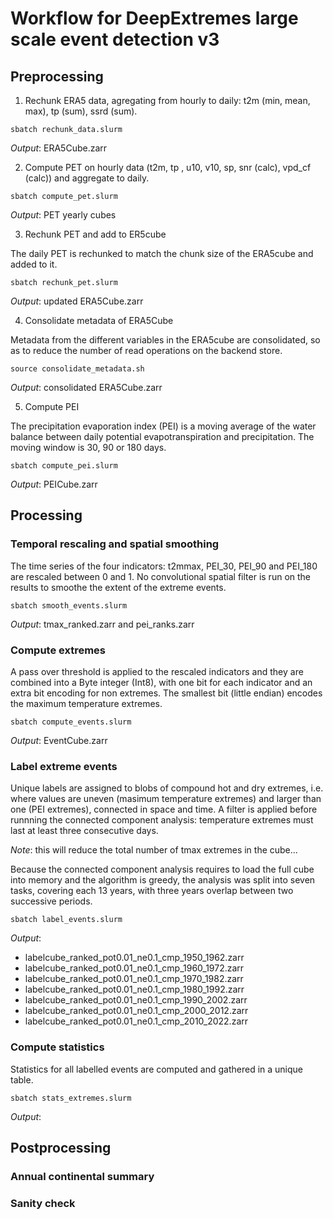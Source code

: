 # Workflow for DeepExtremes large scale event detection v3

## Preprocessing

1. Rechunk ERA5 data, agregating from hourly to daily: t2m (min, mean, max), tp (sum), ssrd (sum).

```
sbatch rechunk_data.slurm
```

*Output*: ERA5Cube.zarr

2. Compute PET on hourly data (t2m, tp , u10, v10, sp, snr (calc), vpd_cf (calc)) and aggregate to daily.

```
sbatch compute_pet.slurm
```

*Output*: PET yearly cubes

3. Rechunk PET and add to ER5cube

The daily PET is rechunked to match the chunk size of the ERA5cube and added to it.
```
sbatch rechunk_pet.slurm
```

*Output*: updated ERA5Cube.zarr

4. Consolidate metadata of ERA5Cube

Metadata from the different variables in the ERA5cube are consolidated, so as to reduce the number of read operations on the backend store.
```
source consolidate_metadata.sh
```

*Output*: consolidated ERA5Cube.zarr

5. Compute PEI

The precipitation evaporation index (PEI) is a moving average of the water balance between daily potential evapotranspiration and precipitation. The moving window is 30, 90 or 180 days.

```
sbatch compute_pei.slurm
```

*Output*: PEICube.zarr


## Processing
### Temporal rescaling and spatial smoothing

The time series of the four indicators: t2mmax, PEI_30, PEI_90 and PEI_180 are rescaled between 0 and 1. No convolutional spatial filter is run on the results to smoothe the extent of the extreme events.

```
sbatch smooth_events.slurm
```

*Output*: tmax_ranked.zarr and pei_ranks.zarr

### Compute extremes
A pass over threshold is applied to the rescaled indicators and they are combined into a Byte integer (Int8), with one bit for each indicator and an extra bit encoding for non extremes. The smallest bit (little endian) encodes the maximum temperature extremes.

```
sbatch compute_events.slurm
```

*Output*: EventCube.zarr

### Label extreme events
Unique labels are assigned to blobs of compound hot and dry extremes, i.e. where values are uneven (masimum temperature extremes) and larger than one (PEI extremes), connected in space and time. A filter is applied before runnning the connected component analysis: temperature extremes must last at least three consecutive days.

*Note*: this will reduce the total number of tmax extremes in the cube...

Because the connected component analysis requires to load the full cube into memory and the algorithm is greedy, the analysis was split into seven tasks, covering each 13 years, with three years overlap between two successive periods.

```
sbatch label_events.slurm
```

*Output*: 
- labelcube_ranked_pot0.01_ne0.1_cmp_1950_1962.zarr
- labelcube_ranked_pot0.01_ne0.1_cmp_1960_1972.zarr
- labelcube_ranked_pot0.01_ne0.1_cmp_1970_1982.zarr
- labelcube_ranked_pot0.01_ne0.1_cmp_1980_1992.zarr
- labelcube_ranked_pot0.01_ne0.1_cmp_1990_2002.zarr
- labelcube_ranked_pot0.01_ne0.1_cmp_2000_2012.zarr
- labelcube_ranked_pot0.01_ne0.1_cmp_2010_2022.zarr


### Compute statistics
Statistics for all labelled events are computed and gathered in a unique table.

```
sbatch stats_extremes.slurm
```

*Output*: 

## Postprocessing

### Annual continental summary

### Sanity check
